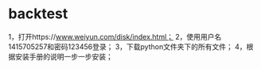 ﻿# backtest
1，打开https://www.weiyun.com/disk/index.html；
2，使用用户名1415705257和密码123456登录；
3，下载python文件夹下的所有文件；
4，根据安装手册的说明一步一步安装；
